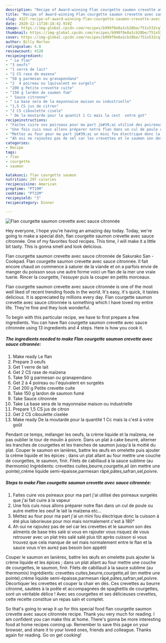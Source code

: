 ```yaml
---
description: "Recipe of Award-winning Flan courgette saumon crevette avec sauce citronnée"
title: "Recipe of Award-winning Flan courgette saumon crevette avec sauce citronnée"
slug: 4327-recipe-of-award-winning-flan-courgette-saumon-crevette-avec-sauce-citronnee
date: 2020-12-11T16:18:42.919Z
image: https://img-global.cpcdn.com/recipes/b999f8e8a1cb28be/751x532cq70/flan-courgette-saumon-crevette-avec-sauce-citronnee-photo-principale-de-la-recette.jpg
thumbnail: https://img-global.cpcdn.com/recipes/b999f8e8a1cb28be/751x532cq70/flan-courgette-saumon-crevette-avec-sauce-citronnee-photo-principale-de-la-recette.jpg
cover: https://img-global.cpcdn.com/recipes/b999f8e8a1cb28be/751x532cq70/flan-courgette-saumon-crevette-avec-sauce-citronnee-photo-principale-de-la-recette.jpg
author: Billy Norton
ratingvalue: 4.8
reviewcount: 4520
recipeingredient:
- " Le flan"
- "3 oeufs"
- "1 verre de lait"
- "2 CS rase de mazena"
- "50 g parmesan ou granapendano"
- "2  4 poireau ou lquivalent en surgels"
- "200 g Petite crevette cuite"
- "150 g lardon de saumon fum"
- " Sauce citronne"
- " La base sera de la mayonnaise maison ou industrielle"
- "1,5 CS jus de citron"
- "2 CS ciboulette cisele"
- " De la moutarde pour la quantit 1 Cc mais la cest  votre got"
recipeinstructions:
- "Faites cuire vos poireaux pour ma part j&#39;ai utilisé des poireaux surgelés que j&#39;ai fait cuire à la vapeur"
- "Une fois cuis nous allons préparer notre flan dans un cul de poule ou autre mettre les oeuf le lait la maïzena etc..."
- "Mettez au four pour ma part j&#39;ai un mini fou électrique donc la cuisson à été plus laborieuse pour moi mais normalement c&#39;est à 180°"
- "Ah oui ne rajoutez pas de sel car les crevettes et le saumon son des aliments de base très salé si vous en rajouter vous risquez de vous retrouver avec un plat très salé salé plus tôt après cuisson si vous trouvez que cela manque de sel mais normalement entre le flan et la sauce vous n&#39;en aurez pas besoin bon appétit"
categories:
- Recipe
tags:
- flan
- courgette
- saumon

katakunci: flan courgette saumon 
nutrition: 297 calories
recipecuisine: American
preptime: "PT19M"
cooktime: "PT32M"
recipeyield: "3"
recipecategory: Dinner

---
```



![Flan courgette saumon crevette avec sauce citronnée](https://img-global.cpcdn.com/recipes/b999f8e8a1cb28be/751x532cq70/flan-courgette-saumon-crevette-avec-sauce-citronnee-photo-principale-de-la-recette.jpg)

Hey everyone, I hope you're having an amazing day today. Today, we're going to make a special dish, flan courgette saumon crevette avec sauce citronnée. One of my favorites food recipes. This time, I will make it a little bit tasty. This is gonna smell and look delicious.

Flan courgette saumon crevette avec sauce citronnée de Sakurako San - Cookpad. Flan courgette saumon crevette avec sauce citronnée. Il fait encore chaud on commence à saturer de la viande et on a parfois envie de manger du poisson sous une autre forme voici un flan de la mer une vraie tuerie. Rincer la courgette, l&#39;essuyer puis la couper en petits morceaux.

Flan courgette saumon crevette avec sauce citronnée is one of the most well liked of recent trending foods in the world. It's easy, it's quick, it tastes delicious. It is appreciated by millions every day. Flan courgette saumon crevette avec sauce citronnée is something which I have loved my entire life. They're fine and they look wonderful.


To begin with this particular recipe, we have to first prepare a few ingredients. You can have flan courgette saumon crevette avec sauce citronnée using 13 ingredients and 4 steps. Here is how you cook it.

<!--inarticleads1-->

##### The ingredients needed to make Flan courgette saumon crevette avec sauce citronnée:

1. Make ready  Le flan
1. Prepare 3 oeufs
1. Get 1 verre de lait
1. Get 2 CS rase de maïzena
1. Take 50 g parmesan ou granapendano
1. Get 2 à 4 poireau ou l&#39;équivalent en surgelés
1. Get 200 g Petite crevette cuite
1. Take 150 g lardon de saumon fumé
1. Take  Sauce citronnée
1. Take  La base sera de la mayonnaise maison ou industrielle
1. Prepare 1,5 CS jus de citron
1. Get 2 CS ciboulette ciselée
1. Make ready  De la moutarde pour la quantité 1 Cc mais la c&#39;est à votre goût


Pendant ce temps, mélanger les oeufs, la crème liquide et la maïzena, ne pas oublier le tour de moulin à poivre. Dans un plat à cake beurré, alterner les tranches de courgettes et les tranches de saumon jusqu&#39;à la moitié du plat. Couper le saumon en lanières, battre les œufs en omelette puis ajouter la crème liquide et les épices ; dans un plat allant au four mettre une couche de courgettes, le saumon, finir. Filets de cabillaud à la sauce sublime (au thermomix) Ingrédients: crevettes cuites,beurre,courgette,ail (en mettre une pointe),crème liquide semi-épaisse,parmesan râpé,pâtes,safran,sel,poivre. 

<!--inarticleads2-->

##### Steps to make Flan courgette saumon crevette avec sauce citronnée:

1. Faites cuire vos poireaux pour ma part j&#39;ai utilisé des poireaux surgelés que j&#39;ai fait cuire à la vapeur
1. Une fois cuis nous allons préparer notre flan dans un cul de poule ou autre mettre les oeuf le lait la maïzena etc...
1. Mettez au four pour ma part j&#39;ai un mini fou électrique donc la cuisson à été plus laborieuse pour moi mais normalement c&#39;est à 180°
1. Ah oui ne rajoutez pas de sel car les crevettes et le saumon son des aliments de base très salé si vous en rajouter vous risquez de vous retrouver avec un plat très salé salé plus tôt après cuisson si vous trouvez que cela manque de sel mais normalement entre le flan et la sauce vous n&#39;en aurez pas besoin bon appétit


Couper le saumon en lanières, battre les œufs en omelette puis ajouter la crème liquide et les épices ; dans un plat allant au four mettre une couche de courgettes, le saumon, finir. Filets de cabillaud à la sauce sublime (au thermomix) Ingrédients: crevettes cuites,beurre,courgette,ail (en mettre une pointe),crème liquide semi-épaisse,parmesan râpé,pâtes,safran,sel,poivre. Décortiquer les crevettes et couper la chair en dés. Ces crevettes au beurre citronné, sautées à la poêle et accompagnées de spaghettis de courgettes, sont un véritable délice ! Avec ses courgettes et ses délicieuses crevettes, cette recette constitue un repas sain et complet. 

So that's going to wrap it up for this special food flan courgette saumon crevette avec sauce citronnée recipe. Thank you very much for reading. I am confident you can make this at home. There's gonna be more interesting food at home recipes coming up. Remember to save this page on your browser, and share it to your loved ones, friends and colleague. Thanks again for reading. Go on get cooking!

